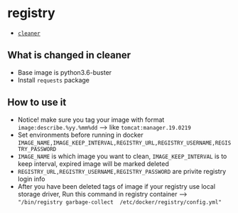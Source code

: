 # registry


* [`cleaner`](https://github.com/kuituoshi/docker/blob/master/registry/cleaner/Dockerfile)



## What is changed in cleaner

* Base image is python3.6-buster
* Install `requests` package

## How to use it

* Notice! make sure you tag your image with format `image:describe.%yy.%mm%dd` --> like `tomcat:manager.19.0219`
* Set environments before running in docker `IMAGE_NAME,IMAGE_KEEP_INTERVAL,REGISTRY_URL,REGISTRY_USERNAME,REGISTRY_PASSWORD`
* `IMAGE_NAME` is which image you want to clean, `IMAGE_KEEP_INTERVAL` is to keep interval, expired image will be marked deleted
* `REGISTRY_URL,REGISTRY_USERNAME,REGISTRY_PASSWORD` are privite registry login info
* After you have been deleted tags of image if your registry use local storage driver, Run this command in registry container --> `"/bin/registry garbage-collect  /etc/docker/registry/config.yml"`